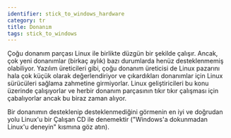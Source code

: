 ```yaml
---
identifier: stick_to_windows_hardware
category: tr
title: Donanım
tags: stick_to_windows
---
```


Çoğu donanım parçası Linux ile birlikte düzgün bir şekilde çalışır. Ancak, çok yeni donanımlar (birkaç aylık) bazı durumlarda henüz desteklenmemiş olabiliyor. Yazılım üreticileri gibi, çoğu donanım üreticisi de Linux pazarını hala çok küçük olarak değerlendiriyor ve çıkardıkları donanımlar için Linux sürücüleri sağlama zahmetine girmiyorlar. Linux geliştiricileri bu konu üzerinde çalışıyorlar ve herbir donanım parçasının tıkır tıkır çalışması için çabalıyorlar ancak bu biraz zaman alıyor.

Bir donanımın desteklenip desteklenmediğini görmenin en iyi ve doğrudan yolu Linux'u bir Çalışan CD ile denemektir ("Windows'a dokunmadan Linux'u deneyin" kısmına göz atın).

